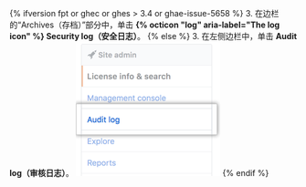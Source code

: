 {% ifversion fpt or ghec or ghes > 3.4 or ghae-issue-5658 %}
3. 在边栏的“Archives（存档）”部分中，单击 **{% octicon "log" aria-label="The log icon" %} Security log（安全日志）**。
{% else  %}
3. 在左侧边栏中，单击 **Audit log（审核日志）**。 ![审核日志选项卡](/assets/images/enterprise/site-admin-settings/audit-log-tab.png)
{% endif %}
